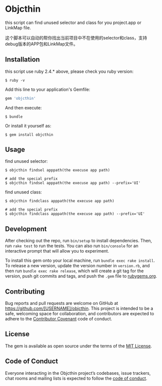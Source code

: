 # Objcthin

this script can find unused selector and class for you project.app or LinkMap file.

这个脚本可以自动的帮你找出当前项目中不在使用的selector和class，支持debug版本的APP包和LinkMap文件。

## Installation

this script use ruby 2.4.* above, please check you ruby version:

    $ ruby -v

Add this line to your application's Gemfile:

```ruby
gem 'objcthin'
```

And then execute:

    $ bundle

Or install it yourself as:

    $ gem install objcthin

## Usage

find unused selector:
    
    $ objcthin findsel apppath(the execuse app path)
    
    # add the special prefix
    $ objcthin findsel apppath(the execuse app path) --prefix='UI'
    
find unused class:
      
    $ objcthin findclass apppath(the execuse app path) 
     
    # add the special prefix
    $ objcthin findclass apppath(the execuse app path) --prefix='UI'

## Development

After checking out the repo, run `bin/setup` to install dependencies. Then, run `rake test` to run the tests. You can also run `bin/console` for an interactive prompt that will allow you to experiment.

To install this gem onto your local machine, run `bundle exec rake install`. To release a new version, update the version number in `version.rb`, and then run `bundle exec rake release`, which will create a git tag for the version, push git commits and tags, and push the `.gem` file to [rubygems.org](https://rubygems.org).

## Contributing

Bug reports and pull requests are welcome on GitHub at https://github.com/[USERNAME]/objcthin. This project is intended to be a safe, welcoming space for collaboration, and contributors are expected to adhere to the [Contributor Covenant](http://contributor-covenant.org) code of conduct.

## License

The gem is available as open source under the terms of the [MIT License](http://opensource.org/licenses/MIT).

## Code of Conduct

Everyone interacting in the Objcthin project’s codebases, issue trackers, chat rooms and mailing lists is expected to follow the [code of conduct](https://github.com/[USERNAME]/objcthin/blob/master/CODE_OF_CONDUCT.md).
